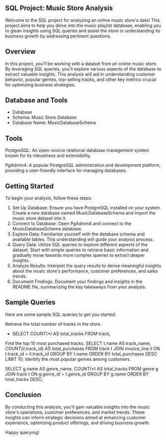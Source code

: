## SQL Project: Music Store Analysis
Welcome to the SQL project for analyzing an online music store's data! This project aims to help you delve into the music playlist database, enabling you to glean insights using SQL queries and assist the store in understanding its business growth by addressing pertinent questions.

## Overview
In this project, you'll be working with a dataset from an online music store. By leveraging SQL queries, you'll explore various aspects of the database to extract valuable insights. This analysis will aid in understanding customer behavior, popular genres, top-selling tracks, and other key metrics crucial for optimizing business strategies.

## Database and Tools
*    Database
*    Schema: Music Store Database
*    Database Name: MusicDatabaseSchema

## Tools
PostgreSQL: An open-source relational database management system known for its robustness and extensibility.

PgAdmin4: A popular PostgreSQL administration and development platform, providing a user-friendly interface for managing databases.

## Getting Started
To begin your analysis, follow these steps:

1. Set Up Database: Ensure you have PostgreSQL installed on your system. Create a new database named MusicDatabaseSchema and import the music store dataset into it.
2. Connect to Database: Open PgAdmin4 and connect to the MusicDatabaseSchema database.
3. Explore Data: Familiarize yourself with the database schema and available tables. This understanding will guide your analysis process.
4. Query Data: Utilize SQL queries to explore different aspects of the dataset. Start with simple queries to retrieve basic information and gradually move towards more complex queries to extract deeper insights.
5. Analyze Results: Interpret the query results to derive meaningful insights about the music store's performance, customer preferences, and sales trends.
6. Document Findings: Document your findings and insights in the README file, summarizing the key takeaways from your analysis.

## Sample Queries
Here are some sample SQL queries to get you started:

Retrieve the total number of tracks in the store.
 - SELECT COUNT(*) AS total_tracks FROM track;

Find the top 10 most purchased tracks.
SELECT t.name AS track_name, COUNT(il.track_id) AS total_purchases
FROM track t
JOIN invoice_line il ON t.track_id = il.track_id
GROUP BY t.name
ORDER BY total_purchases DESC
LIMIT 10;
Identify the most popular genres among customers.


SELECT g.name AS genre_name, COUNT(*) AS total_tracks
FROM genre g
JOIN track t ON g.genre_id = t.genre_id
GROUP BY g.name
ORDER BY total_tracks DESC;

## Conclusion
By conducting this analysis, you'll gain valuable insights into the music store's operations, customer preferences, and market trends. These insights can inform strategic decisions aimed at enhancing customer experience, optimizing product offerings, and driving business growth.

Happy querying!

